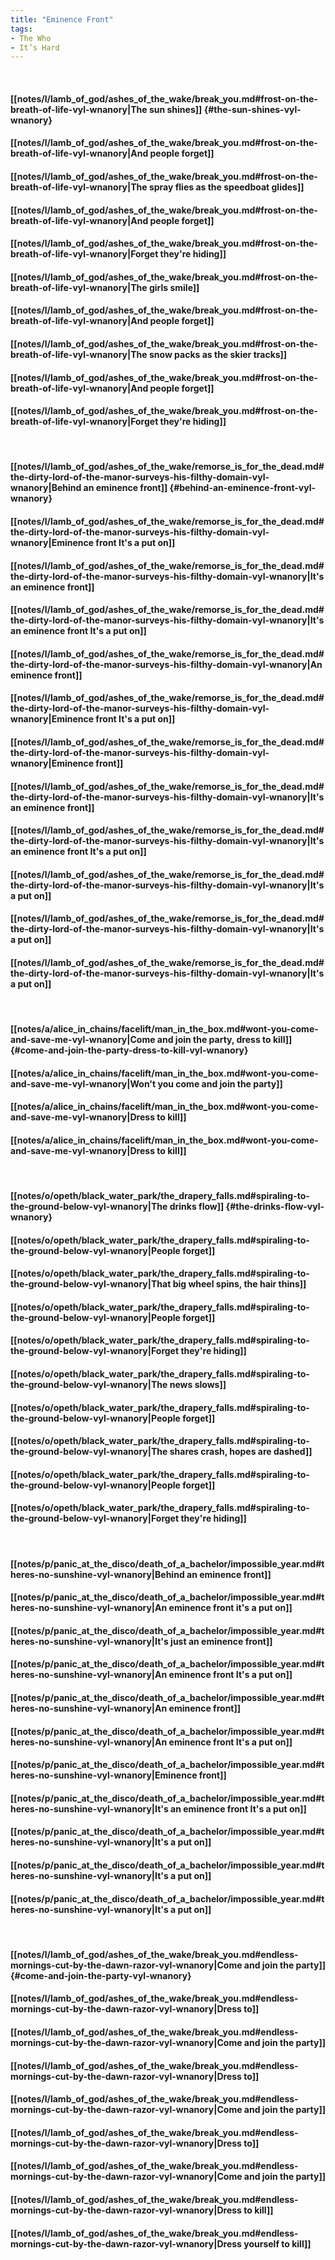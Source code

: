 ```yaml
---
title: "Eminence Front"
tags:
- The Who
- It’s Hard
---
```

&nbsp;
#### [[notes/l/lamb_of_god/ashes_of_the_wake/break_you.md#frost-on-the-breath-of-life-vyl-wnanory|The sun shines]] {#the-sun-shines-vyl-wnanory}
#### [[notes/l/lamb_of_god/ashes_of_the_wake/break_you.md#frost-on-the-breath-of-life-vyl-wnanory|And people forget]]
#### [[notes/l/lamb_of_god/ashes_of_the_wake/break_you.md#frost-on-the-breath-of-life-vyl-wnanory|The spray flies as the speedboat glides]]
#### [[notes/l/lamb_of_god/ashes_of_the_wake/break_you.md#frost-on-the-breath-of-life-vyl-wnanory|And people forget]]
#### [[notes/l/lamb_of_god/ashes_of_the_wake/break_you.md#frost-on-the-breath-of-life-vyl-wnanory|Forget they're hiding]]
#### [[notes/l/lamb_of_god/ashes_of_the_wake/break_you.md#frost-on-the-breath-of-life-vyl-wnanory|The girls smile]]
#### [[notes/l/lamb_of_god/ashes_of_the_wake/break_you.md#frost-on-the-breath-of-life-vyl-wnanory|And people forget]]
#### [[notes/l/lamb_of_god/ashes_of_the_wake/break_you.md#frost-on-the-breath-of-life-vyl-wnanory|The snow packs as the skier tracks]]
#### [[notes/l/lamb_of_god/ashes_of_the_wake/break_you.md#frost-on-the-breath-of-life-vyl-wnanory|And people forget]]
#### [[notes/l/lamb_of_god/ashes_of_the_wake/break_you.md#frost-on-the-breath-of-life-vyl-wnanory|Forget they're hiding]]
&nbsp;
#### [[notes/l/lamb_of_god/ashes_of_the_wake/remorse_is_for_the_dead.md#the-dirty-lord-of-the-manor-surveys-his-filthy-domain-vyl-wnanory|Behind an eminence front]] {#behind-an-eminence-front-vyl-wnanory}
#### [[notes/l/lamb_of_god/ashes_of_the_wake/remorse_is_for_the_dead.md#the-dirty-lord-of-the-manor-surveys-his-filthy-domain-vyl-wnanory|Eminence front   It's a put on]]
#### [[notes/l/lamb_of_god/ashes_of_the_wake/remorse_is_for_the_dead.md#the-dirty-lord-of-the-manor-surveys-his-filthy-domain-vyl-wnanory|It's an eminence front]]
#### [[notes/l/lamb_of_god/ashes_of_the_wake/remorse_is_for_the_dead.md#the-dirty-lord-of-the-manor-surveys-his-filthy-domain-vyl-wnanory|It's an eminence front   It's a put on]]
#### [[notes/l/lamb_of_god/ashes_of_the_wake/remorse_is_for_the_dead.md#the-dirty-lord-of-the-manor-surveys-his-filthy-domain-vyl-wnanory|An eminence front]]
#### [[notes/l/lamb_of_god/ashes_of_the_wake/remorse_is_for_the_dead.md#the-dirty-lord-of-the-manor-surveys-his-filthy-domain-vyl-wnanory|Eminence front   It's a put on]]
#### [[notes/l/lamb_of_god/ashes_of_the_wake/remorse_is_for_the_dead.md#the-dirty-lord-of-the-manor-surveys-his-filthy-domain-vyl-wnanory|Eminence front]]
#### [[notes/l/lamb_of_god/ashes_of_the_wake/remorse_is_for_the_dead.md#the-dirty-lord-of-the-manor-surveys-his-filthy-domain-vyl-wnanory|It's an eminence front]]
#### [[notes/l/lamb_of_god/ashes_of_the_wake/remorse_is_for_the_dead.md#the-dirty-lord-of-the-manor-surveys-his-filthy-domain-vyl-wnanory|It's an eminence front   It's a put on]]
#### [[notes/l/lamb_of_god/ashes_of_the_wake/remorse_is_for_the_dead.md#the-dirty-lord-of-the-manor-surveys-his-filthy-domain-vyl-wnanory|It's a put on]]
#### [[notes/l/lamb_of_god/ashes_of_the_wake/remorse_is_for_the_dead.md#the-dirty-lord-of-the-manor-surveys-his-filthy-domain-vyl-wnanory|It's a put on]]
#### [[notes/l/lamb_of_god/ashes_of_the_wake/remorse_is_for_the_dead.md#the-dirty-lord-of-the-manor-surveys-his-filthy-domain-vyl-wnanory|It's a put on]]
&nbsp;
#### [[notes/a/alice_in_chains/facelift/man_in_the_box.md#wont-you-come-and-save-me-vyl-wnanory|Come and join the party, dress to kill]] {#come-and-join-the-party-dress-to-kill-vyl-wnanory}
#### [[notes/a/alice_in_chains/facelift/man_in_the_box.md#wont-you-come-and-save-me-vyl-wnanory|Won't you come and join the party]]
#### [[notes/a/alice_in_chains/facelift/man_in_the_box.md#wont-you-come-and-save-me-vyl-wnanory|Dress to kill]]
#### [[notes/a/alice_in_chains/facelift/man_in_the_box.md#wont-you-come-and-save-me-vyl-wnanory|Dress to kill]]
&nbsp;
#### [[notes/o/opeth/black_water_park/the_drapery_falls.md#spiraling-to-the-ground-below-vyl-wnanory|The drinks flow]] {#the-drinks-flow-vyl-wnanory}
#### [[notes/o/opeth/black_water_park/the_drapery_falls.md#spiraling-to-the-ground-below-vyl-wnanory|People forget]]
#### [[notes/o/opeth/black_water_park/the_drapery_falls.md#spiraling-to-the-ground-below-vyl-wnanory|That big wheel spins, the hair thins]]
#### [[notes/o/opeth/black_water_park/the_drapery_falls.md#spiraling-to-the-ground-below-vyl-wnanory|People forget]]
#### [[notes/o/opeth/black_water_park/the_drapery_falls.md#spiraling-to-the-ground-below-vyl-wnanory|Forget they're hiding]]
#### [[notes/o/opeth/black_water_park/the_drapery_falls.md#spiraling-to-the-ground-below-vyl-wnanory|The news slows]]
#### [[notes/o/opeth/black_water_park/the_drapery_falls.md#spiraling-to-the-ground-below-vyl-wnanory|People forget]]
#### [[notes/o/opeth/black_water_park/the_drapery_falls.md#spiraling-to-the-ground-below-vyl-wnanory|The shares crash, hopes are dashed]]
#### [[notes/o/opeth/black_water_park/the_drapery_falls.md#spiraling-to-the-ground-below-vyl-wnanory|People forget]]
#### [[notes/o/opeth/black_water_park/the_drapery_falls.md#spiraling-to-the-ground-below-vyl-wnanory|Forget they're hiding]]
&nbsp;
#### [[notes/p/panic_at_the_disco/death_of_a_bachelor/impossible_year.md#theres-no-sunshine-vyl-wnanory|Behind an eminence front]]
#### [[notes/p/panic_at_the_disco/death_of_a_bachelor/impossible_year.md#theres-no-sunshine-vyl-wnanory|An eminence front   it's a put on]]
#### [[notes/p/panic_at_the_disco/death_of_a_bachelor/impossible_year.md#theres-no-sunshine-vyl-wnanory|It's just an eminence front]]
#### [[notes/p/panic_at_the_disco/death_of_a_bachelor/impossible_year.md#theres-no-sunshine-vyl-wnanory|An eminence front   It's a put on]]
#### [[notes/p/panic_at_the_disco/death_of_a_bachelor/impossible_year.md#theres-no-sunshine-vyl-wnanory|An eminence front]]
#### [[notes/p/panic_at_the_disco/death_of_a_bachelor/impossible_year.md#theres-no-sunshine-vyl-wnanory|An eminence front   It's a put on]]
#### [[notes/p/panic_at_the_disco/death_of_a_bachelor/impossible_year.md#theres-no-sunshine-vyl-wnanory|Eminence front]]
#### [[notes/p/panic_at_the_disco/death_of_a_bachelor/impossible_year.md#theres-no-sunshine-vyl-wnanory|It's an eminence front   It's a put on]]
#### [[notes/p/panic_at_the_disco/death_of_a_bachelor/impossible_year.md#theres-no-sunshine-vyl-wnanory|It's a put on]]
#### [[notes/p/panic_at_the_disco/death_of_a_bachelor/impossible_year.md#theres-no-sunshine-vyl-wnanory|It's a put on]]
#### [[notes/p/panic_at_the_disco/death_of_a_bachelor/impossible_year.md#theres-no-sunshine-vyl-wnanory|It's a put on]]
&nbsp;
#### [[notes/l/lamb_of_god/ashes_of_the_wake/break_you.md#endless-mornings-cut-by-the-dawn-razor-vyl-wnanory|Come and join the party]] {#come-and-join-the-party-vyl-wnanory}
#### [[notes/l/lamb_of_god/ashes_of_the_wake/break_you.md#endless-mornings-cut-by-the-dawn-razor-vyl-wnanory|Dress to]]
#### [[notes/l/lamb_of_god/ashes_of_the_wake/break_you.md#endless-mornings-cut-by-the-dawn-razor-vyl-wnanory|Come and join the party]]
#### [[notes/l/lamb_of_god/ashes_of_the_wake/break_you.md#endless-mornings-cut-by-the-dawn-razor-vyl-wnanory|Dress to]]
#### [[notes/l/lamb_of_god/ashes_of_the_wake/break_you.md#endless-mornings-cut-by-the-dawn-razor-vyl-wnanory|Come and join the party]]
#### [[notes/l/lamb_of_god/ashes_of_the_wake/break_you.md#endless-mornings-cut-by-the-dawn-razor-vyl-wnanory|Dress to]]
#### [[notes/l/lamb_of_god/ashes_of_the_wake/break_you.md#endless-mornings-cut-by-the-dawn-razor-vyl-wnanory|Come and join the party]]
#### [[notes/l/lamb_of_god/ashes_of_the_wake/break_you.md#endless-mornings-cut-by-the-dawn-razor-vyl-wnanory|Dress to kill]]
#### [[notes/l/lamb_of_god/ashes_of_the_wake/break_you.md#endless-mornings-cut-by-the-dawn-razor-vyl-wnanory|Dress yourself to kill]]
